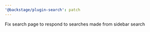 ```yaml
---
'@backstage/plugin-search': patch
---
```


Fix search page to respond to searches made from sidebar search

